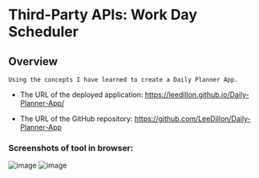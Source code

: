 # Third-Party APIs: Work Day Scheduler


## Overview
 

```
Using the concepts I have learned to create a Daily Planner App.
```




* The URL of the deployed application: https://leedillon.github.io/Daily-Planner-App/

* The URL of the GitHub repository: https://github.com/LeeDillon/Daily-Planner-App

### Screenshots of tool in browser:
![image](https://user-images.githubusercontent.com/86656625/215905942-0f499523-a6cb-43e7-a76e-5069ca1c3f20.png)
![image](https://user-images.githubusercontent.com/86656625/215906116-acf26495-df30-43cb-bc06-37eca6168bc7.png)

